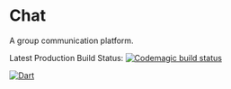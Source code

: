 # Chat

A group communication platform.

Latest Production Build Status: [![Codemagic build status](https://api.codemagic.io/apps/60174be29e376a245c4ea308/60174be29e376a245c4ea307/status_badge.svg)](https://codemagic.io/apps/60174be29e376a245c4ea308/60174be29e376a245c4ea307/latest_build)

[![Dart](https://github.com/itskpalusa/chat-dart/actions/workflows/dart.yml/badge.svg?branch=main)](https://github.com/itskpalusa/chat-dart/actions/workflows/dart.yml)
